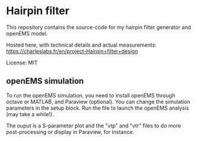 # Hairpin filter

This repository contains the source-code for my hairpin filter generator and openEMS model.

Hosted here, with technical details and actual measurements: https://charleslabs.fr/en/project-Hairpin+filter+design

License: MIT

## openEMS simulation

To run the openEMS simulation, you need to install openEMS through octave or MATLAB, and Paraview (optional).
You can change the simulation parameters in the setup block. Run the file to launch the openEMS analysis (may take a while!).

The ouput is a S-parameter plot and the "vtp" and "vtr" files to do more post-processing or display in Paraview, for instance.